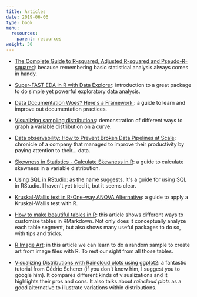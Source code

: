 ```yaml
---
title: Articles
date: 2019-06-06
type: book
menu:
  resources:
    parent: resources
weight: 30
---
```


-   [The Complete Guide to R-squared, Adjusted R-squared and Pseudo-R-squared](https://towardsdatascience.com/the-complete-guide-to-r-squared-adjusted-r-squared-and-pseudo-r-squared-4136650fc06c): because remembering basic statistical analysis always comes in handy.

-   [Super-FAST EDA in R with Data Explorer](https://www.r-bloggers.com/2021/03/super-fast-eda-in-r-with-dataexplorer/): introduction to a great package to do simple yet powerful exploratory data analysis.

-   [Data Documentation Woes? Here's a Framework.](https://towardsdatascience.com/data-documentation-woes-heres-a-framework-6aba8f20626c): a guide to learn and improve out documentation practices.

-   [Visualizing sampling distributions](https://ggplot2tor.com/tutorials/sampling_distributions): demonstration of different ways to graph a variable distribution on a curve.

-   [Data observability: How to Prevent Broken Data Pipelines at Scale](https://towardsdatascience.com/data-observability-how-to-increase-trust-in-data-at-scale-105aa928eabe): chronicle of a company that managed to improve their productivity by paying attention to their... data.

-   [Skewness in Statistics - Calculate Skewness in R](https://www.r-bloggers.com/2021/06/skewness-in-statistics-calculate-skewness-in-r/): a guide to calculate skewness in a variable distribution.

-   [Using SQL in RStudio](https://irene.rbind.io/post/using-sql-in-rstudio/): as the name suggests, it's a guide for using SQL in RStudio. I haven't yet tried it, but it seems clear.

-   [Kruskal-Wallis text in R-One-way ANOVA Alternative](https://www.r-bloggers.com/2021/06/kruskal-wallis-test-in-r-one-way-anova-alternative/): a guide to apply a Kruskal-Wallis test with R.

-   [How to make beautiful tables in R](https://rfortherestofus.com/2019/11/how-to-make-beautiful-tables-in-r/): this article shows different ways to customize tables in RMarkdown. Not only does it conceptually analyze each table segment, but also shows many useful packages to do so, with tips and tricks.

-   [R Image Art](http://mfviz.com/r-image-art/): in this article we can learn to do a random sample to create art from image files with R. To rest our sight from all those tables.

-   [Visualizing Distributions with Raincloud plots using ggplot2](https://www.cedricscherer.com/2021/06/06/visualizing-distributions-with-raincloud-plots-with-ggplot2/): a fantastic tutorial from Cédric Scherer (if you don't know him, I suggest you to google him). It compares different kinds of visualizations and it highlights their pros and cons. It also talks about <i>raincloud plots</i> as a good alternative to illustrate variations within distributions.
